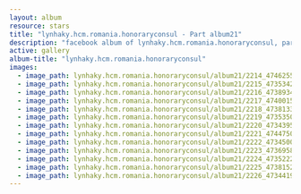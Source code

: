 ```yaml
---
layout: album
resource: stars
title: "lynhaky.hcm.romania.honoraryconsul - Part album21"
description: "facebook album of lynhaky.hcm.romania.honoraryconsul, part album21."
active: gallery
album-title: "lynhaky.hcm.romania.honoraryconsul"
images:
  - image_path: lynhaky.hcm.romania.honoraryconsul/album21/2214_474625565_1149389816544977_5616613184099148723_n.jpg
  - image_path: lynhaky.hcm.romania.honoraryconsul/album21/2215_473534214_1149388789878413_1093215891151503754_n.jpg
  - image_path: lynhaky.hcm.romania.honoraryconsul/album21/2216_473893402_1149388686545090_7133143200237648129_n.jpg
  - image_path: lynhaky.hcm.romania.honoraryconsul/album21/2217_474001506_1149388756545083_5306773513217553497_n.jpg
  - image_path: lynhaky.hcm.romania.honoraryconsul/album21/2218_473813345_1149388706545088_8959543355733304259_n.jpg
  - image_path: lynhaky.hcm.romania.honoraryconsul/album21/2219_473535041_1149388379878454_6148567688237542497_n.jpg
  - image_path: lynhaky.hcm.romania.honoraryconsul/album21/2220_473439539_1149388543211771_823948145229770519_n.jpg
  - image_path: lynhaky.hcm.romania.honoraryconsul/album21/2221_474475072_1149388829878409_7792307842404304345_n.jpg
  - image_path: lynhaky.hcm.romania.honoraryconsul/album21/2222_473450006_1149388753211750_8856275520141241552_n.jpg
  - image_path: lynhaky.hcm.romania.honoraryconsul/album21/2223_473695895_1149388446545114_8487585156014415717_n.jpg
  - image_path: lynhaky.hcm.romania.honoraryconsul/album21/2224_473522279_1149388703211755_5991782342798470271_n.jpg
  - image_path: lynhaky.hcm.romania.honoraryconsul/album21/2225_473815275_1149388439878448_2063796875708482588_n.jpg
  - image_path: lynhaky.hcm.romania.honoraryconsul/album21/2226_473441990_1149388386545120_2332426367866045069_n.jpg
---
```

